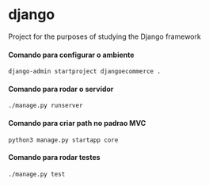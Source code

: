 # django
 Project for the purposes of studying the Django framework



#### Comando para configurar o ambiente
```
django-admin startproject djangoecommerce .
```

#### Comando para rodar o servidor
```
./manage.py runserver
```

#### Comando para criar path no padrao MVC
```
python3 manage.py startapp core
```

#### Comando para rodar testes
```
./manage.py test
```